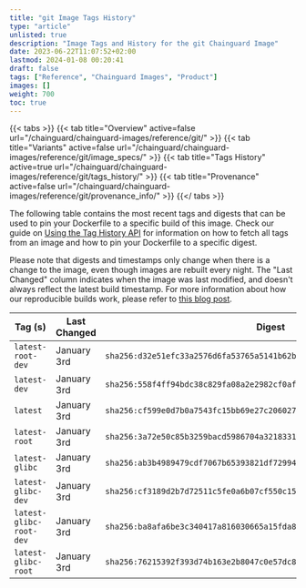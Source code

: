 ```yaml
---
title: "git Image Tags History"
type: "article"
unlisted: true
description: "Image Tags and History for the git Chainguard Image"
date: 2023-06-22T11:07:52+02:00
lastmod: 2024-01-08 00:20:41
draft: false
tags: ["Reference", "Chainguard Images", "Product"]
images: []
weight: 700
toc: true
---
```


{{< tabs >}}
{{< tab title="Overview" active=false url="/chainguard/chainguard-images/reference/git/" >}}
{{< tab title="Variants" active=false url="/chainguard/chainguard-images/reference/git/image_specs/" >}}
{{< tab title="Tags History" active=true url="/chainguard/chainguard-images/reference/git/tags_history/" >}}
{{< tab title="Provenance" active=false url="/chainguard/chainguard-images/reference/git/provenance_info/" >}}
{{</ tabs >}}

The following table contains the most recent tags and digests that can be used to pin your Dockerfile to a specific build of this image. Check our guide on [Using the Tag History API](/chainguard/chainguard-images/using-the-tag-history-api/) for information on how to fetch all tags from an image and how to pin your Dockerfile to a specific digest.

Please note that digests and timestamps only change when there is a change to the image, even though images are rebuilt every night. The "Last Changed" column indicates when the image was last modified, and doesn't always reflect the latest build timestamp. For more information about how our reproducible builds work, please refer to [this blog post](https://www.chainguard.dev/unchained/reproducing-chainguards-reproducible-image-builds).

| Tag (s)                  | Last Changed | Digest                                                                    |
|--------------------------|--------------|---------------------------------------------------------------------------|
|  `latest-root-dev`       | January 3rd  | `sha256:d32e51efc33a2576d6fa53765a5141b62b8a81ad9625eafc1c873e38805d2a12` |
|  `latest-dev`            | January 3rd  | `sha256:558f4ff94bdc38c829fa08a2e2982cf0afa088d3765090cb69f0efa523aa0e30` |
|  `latest`                | January 3rd  | `sha256:cf599e0d7b0a7543fc15bb69e27c206027bb99565942ed8a7a432bfd50d61021` |
|  `latest-root`           | January 3rd  | `sha256:3a72e50c85b3259bacd5986704a3218331aa743cff3b24434a14e4d6da697957` |
|  `latest-glibc`          | January 3rd  | `sha256:ab3b4989479cdf7067b65393821df72994ee6d04bbe84cb336b870698f515698` |
|  `latest-glibc-dev`      | January 3rd  | `sha256:cf3189d2b7d72511c5fe0a6b07cf550c15a6b25f9c876fefcfa565f4ccd26c59` |
|  `latest-glibc-root-dev` | January 3rd  | `sha256:ba8afa6be3c340417a816030665a15fda86ceebc56137a14cc648254e2d6d2eb` |
|  `latest-glibc-root`     | January 3rd  | `sha256:76215392f393d74b163e2b8047c0e57dc8150cb9bffe706e06aa65913d336047` |


